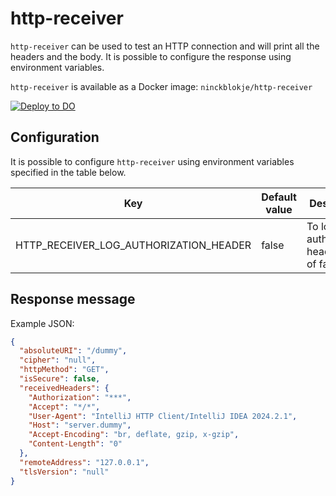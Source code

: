 # http-receiver

`http-receiver` can be used to test an HTTP connection and will print all the headers and the body. It is possible to
configure the response using environment variables.

`http-receiver` is available as a Docker image: `ninckblokje/http-receiver`

[![Deploy to DO](https://www.deploytodo.com/do-btn-blue.svg)](https://cloud.digitalocean.com/apps/new?repo=https://github.com/ninckblokje/http-receiver/tree/master)

## Configuration

It is possible to configure `http-receiver` using environment variables specified in the table below.

| Key                                       | Default value          | Description                                        |
|-------------------------------------------|------------------------|----------------------------------------------------|
| HTTP_RECEIVER_LOG_AUTHORIZATION_HEADER    | false                  | To log the authorization header (true of false)    |

## Response message

Example JSON:

````json
{
  "absoluteURI": "/dummy",
  "cipher": "null",
  "httpMethod": "GET",
  "isSecure": false,
  "receivedHeaders": {
    "Authorization": "***",
    "Accept": "*/*",
    "User-Agent": "IntelliJ HTTP Client/IntelliJ IDEA 2024.2.1",
    "Host": "server.dummy",
    "Accept-Encoding": "br, deflate, gzip, x-gzip",
    "Content-Length": "0"
  },
  "remoteAddress": "127.0.0.1",
  "tlsVersion": "null"
}
````
